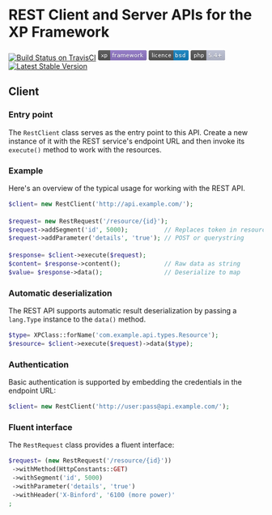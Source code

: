 REST Client and Server APIs for the XP Framework
========================================================================

[![Build Status on TravisCI](https://secure.travis-ci.org/xp-framework/rest.svg)](http://travis-ci.org/xp-framework/rest)
[![XP Framework Module](https://raw.githubusercontent.com/xp-framework/web/master/static/xp-framework-badge.png)](https://github.com/xp-framework/core)
[![BSD Licence](https://raw.githubusercontent.com/xp-framework/web/master/static/licence-bsd.png)](https://github.com/xp-framework/core/blob/master/LICENCE.md)
[![Required PHP 5.4+](https://raw.githubusercontent.com/xp-framework/web/master/static/php-5_4plus.png)](http://php.net/)
[![Latest Stable Version](https://poser.pugx.org/xp-framework/rest/version.png)](https://packagist.org/packages/xp-framework/rest)

Client
------

### Entry point

The `RestClient` class serves as the entry point to this API.
Create a new instance of it with the REST service's endpoint URL and
then invoke its `execute()` method to work with the resources.

### Example

Here's an overview of the typical usage for working with the REST API.

```php
$client= new RestClient('http://api.example.com/');

$request= new RestRequest('/resource/{id}');
$request->addSegment('id', 5000);          // Replaces token in resource
$request->addParameter('details', 'true'); // POST or querystring

$response= $client->execute($request);
$content= $response->content();            // Raw data as string
$value= $response->data();                 // Deserialize to map
```

### Automatic deserialization

The REST API supports automatic result deserialization by passing
a `lang.Type` instance to the `data()` method.

```php
$type= XPClass::forName('com.example.api.types.Resource');
$resource= $client->execute($request)->data($type);
```

### Authentication

Basic authentication is supported by embedding the credentials in the
endpoint URL:

```php
$client= new RestClient('http://user:pass@api.example.com/');
```

### Fluent interface

The `RestRequest` class provides a fluent interface:

```php
$request= (new RestRequest('/resource/{id}'))
 ->withMethod(HttpConstants::GET)
 ->withSegment('id', 5000)
 ->withParameter('details', 'true')
 ->withHeader('X-Binford', '6100 (more power)'
;
```
